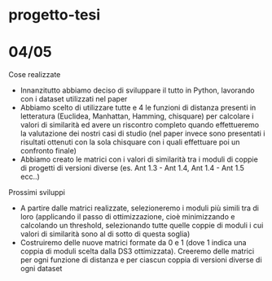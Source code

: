 # progetto-tesi

# 04/05
Cose realizzate
- Innanzitutto abbiamo deciso di sviluppare il tutto in Python, lavorando con i dataset utilizzati nel paper
- Abbiamo scelto di utilizzare tutte e 4 le funzioni di distanza presenti in letteratura (Euclidea, Manhattan, Hamming, chisquare) per calcolare i valori di similarità ed avere un riscontro completo quando effettueremo la valutazione dei nostri casi di studio (nel paper invece sono presentati i risultati ottenuti con la sola chisquare con i quali effettuare poi un confronto finale)
- Abbiamo creato le matrici con i valori di similarità tra i moduli di coppie di progetti di versioni diverse (es. Ant 1.3 - Ant 1.4, Ant 1.4 - Ant 1.5 ecc..)

Prossimi sviluppi
- A partire dalle matrici realizzate, selezioneremo i moduli più simili tra di loro (applicando il passo di ottimizzazione, cioè minimizzando e calcolando un threshold, selezionando tutte quelle coppie di moduli i cui valori di similarità sono al di sotto di questa soglia)
- Costruiremo delle nuove matrici formate da 0 e 1 (dove 1 indica una coppia di moduli scelta dalla DS3 ottimizzata). Creeremo delle matrici per ogni funzione di distanza e per ciascun coppia di versioni diverse di ogni dataset
